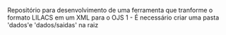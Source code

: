 Repositório para desenvolvimento de uma ferramenta que tranforme o formato LILACS em um XML para o OJS
1 - É necessário criar uma pasta 'dados'e 'dados/saidas' na raiz
